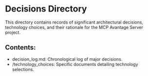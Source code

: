 # Decisions Directory

This directory contains records of significant architectural decisions, technology choices, and their rationale for the MCP Avantage Server project.

## Contents:
- decision_log.md: Chronological log of major decisions.
- /technology_choices: Specific documents detailing technology selections.
